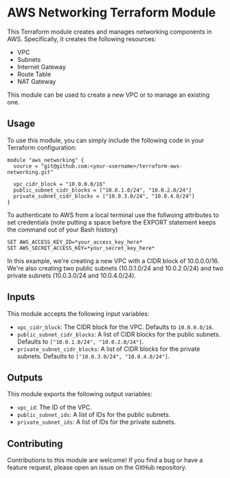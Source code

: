 # AWS Networking Terraform Module

This Terraform module creates and manages networking components in AWS. Specifically, it creates the following resources:

- VPC
- Subnets
- Internet Gateway
- Route Table
- NAT Gateway

This module can be used to create a new VPC or to manage an existing one.

## Usage

To use this module, you can simply include the following code in your Terraform configuration:

```hcl
module "aws_networking" {
  source = "git@github.com:<your-username>/terraform-aws-networking.git"

  vpc_cidr_block = "10.0.0.0/16"
  public_subnet_cidr_blocks = ["10.0.1.0/24", "10.0.2.0/24"]
  private_subnet_cidr_blocks = ["10.0.3.0/24", "10.0.4.0/24"]
}
```
To authenticate to AWS from a local terminal use the follwoing attributes to set credentials (note putting a space before the EXPORT statement keeps the command out of your Bash history) 

```
SET AWS_ACCESS_KEY_ID=*your_access_key_here*
SET AWS_SECRET_ACCESS_KEY=*your_secret_key_here*
```

In this example, we're creating a new VPC with a CIDR block of 10.0.0.0/16. We're also creating two public subnets (10.0.1.0/24 and 10.0.2.0/24) and two private subnets (10.0.3.0/24 and 10.0.4.0/24).

## Inputs

This module accepts the following input variables:

- `vpc_cidr_block`: The CIDR block for the VPC. Defaults to `10.0.0.0/16`.
- `public_subnet_cidr_blocks`: A list of CIDR blocks for the public subnets. Defaults to `["10.0.1.0/24", "10.0.2.0/24"]`.
- `private_subnet_cidr_blocks`: A list of CIDR blocks for the private subnets. Defaults to `["10.0.3.0/24", "10.0.4.0/24"]`.

## Outputs

This module exports the following output variables:

- `vpc_id`: The ID of the VPC.
- `public_subnet_ids`: A list of IDs for the public subnets.
- `private_subnet_ids`: A list of IDs for the private subnets.

## Contributing

Contributions to this module are welcome! If you find a bug or have a feature request, please open an issue on the GitHub repository.

